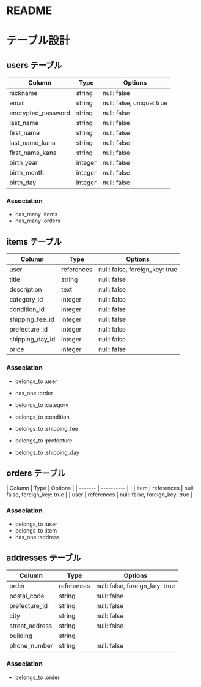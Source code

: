 # README

# テーブル設計

## users テーブル

| Column             | Type    | Options     |
| ------------------ | ------  | ----------- |
| nickname           | string  | null: false |
| email              | string  | null: false, unique: true |
| encrypted_password | string  | null: false |
| last_name          | string  | null: false |
| first_name         | string  | null: false |
| last_name_kana     | string  | null: false |
| first_name_kana    | string  | null: false |
| birth_year         | integer | null: false |
| birth_month        | integer | null: false |
| birth_day          | integer | null: false |

### Association
- has_many :items
- has_many :orders


## items テーブル

| Column             | Type       | Options     |
| ------------------ | ------     | ----------- |
| user               | references | null: false, foreign_key: true |
| title              | string     | null: false |
| description        | text       | null: false |
| category_id        | integer    | null: false |
| condition_id       | integer    | null: false |
| shipping_fee_id    | integer    | null: false |
| prefecture_id      | integer    | null: false |
| shipping_day_id    | integer    | null: false |
| price              | integer    | null: false |

### Association
- belongs_to :user
- has_one :order

- belongs_to :category
- belongs_to :condition
- belongs_to :shipping_fee
- belongs_to :prefecture
- belongs_to :shipping_day


## orders テーブル

| Column    | Type       | Options                        |
| -------   | ---------- |                                |
| item      | references | null: false, foreign_key: true |
| user      | references | null: false, foreign_key: true |

### Association
- belongs_to :user
- belongs_to :item
- has_one :address


## addresses テーブル

| Column             | Type       | Options     |
| ------------------ | ------     | ----------- |
| order              | references | null: false, foreign_key: true |
| postal_code        | string     | null: false |
| prefecture_id      | string     | null: false |
| city               | string     | null: false |
| street_address     | string     | null: false |
| building           | string     |             |
| phone_number       | string     | null: false |

### Association
- belongs_to :order

